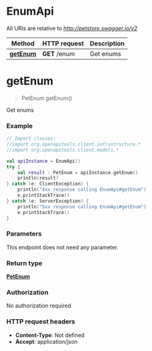 # EnumApi

All URIs are relative to *http://petstore.swagger.io/v2*

Method | HTTP request | Description
------------- | ------------- | -------------
[**getEnum**](EnumApi.md#getEnum) | **GET** /enum | Get enums


<a name="getEnum"></a>
# **getEnum**
> PetEnum getEnum()

Get enums



### Example
```kotlin
// Import classes:
//import org.openapitools.client.infrastructure.*
//import org.openapitools.client.models.*

val apiInstance = EnumApi()
try {
    val result : PetEnum = apiInstance.getEnum()
    println(result)
} catch (e: ClientException) {
    println("4xx response calling EnumApi#getEnum")
    e.printStackTrace()
} catch (e: ServerException) {
    println("5xx response calling EnumApi#getEnum")
    e.printStackTrace()
}
```

### Parameters
This endpoint does not need any parameter.

### Return type

[**PetEnum**](PetEnum.md)

### Authorization

No authorization required

### HTTP request headers

 - **Content-Type**: Not defined
 - **Accept**: application/json

